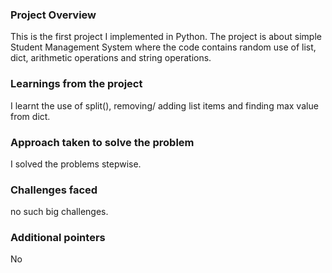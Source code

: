 ### Project Overview

 This is the first project I implemented in Python. The project is about simple Student Management System where the code contains random use of list, dict, arithmetic operations and string operations. 


### Learnings from the project

 I learnt the use of split(), removing/ adding list items and finding max value from dict.  


### Approach taken to solve the problem

 I solved the problems stepwise.


### Challenges faced

 no such big challenges.


### Additional pointers

 No


